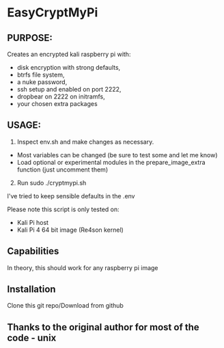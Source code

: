 # EasyCryptMyPi

## PURPOSE: 
Creates an encrypted kali raspberry pi with:
- disk encryption with strong defaults, 
- btrfs file system, 
- a nuke password,
- ssh setup and enabled on port 2222,
- dropbear on 2222 on initramfs,
- your chosen extra packages

## USAGE: 

1. Inspect env.sh and make changes as necessary.
  - Most variables can be changed (be sure to test some and let me know)
  - Load optional or experimental modules in the prepare_image_extra function (just uncomment them)
2. Run sudo ./cryptmypi.sh
    
I've tried to keep sensible defaults in the .env 

Please note this script is only tested on:
- Kali Pi host
- Kali Pi 4 64 bit image (Re4son kernel)

## Capabilities
In theory, this should work for any raspberry pi image

## Installation
Clone this git repo/Download from github

## Thanks to the original author for most of the code - unix

